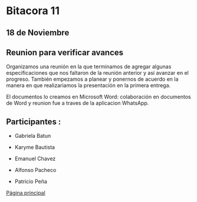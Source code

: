 # Bitacora 11

## 18 de Noviembre

## Reunion para verificar avances

Organizamos una reunión en la que terminamos de agregar algunas especificaciones
que nos faltaron de la reunión anterior y así avanzar en el progreso.
También empezamos a planear y ponernos de acuerdo en la manera en que realizariamos la presentación 
en la primera entrega.

El documentos lo creamos en 
Microsoft Word: colaboración en documentos de Word y
reunion fue a traves de la aplicacion WhatsApp.

## Participantes :

- Gabriela Batun

- Karyme Bautista

- Emanuel Chavez

- Alfonso Pacheco

- Patricio Peña

[Página principal](https://github.com/Equipo-13FIS/Ingenieria-en-linea/edit/main/README.md)
